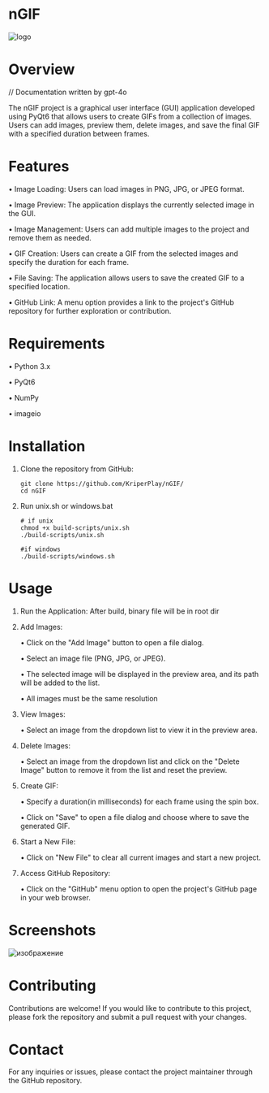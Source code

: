 # nGIF
![logo](https://github.com/user-attachments/assets/d15cc269-002c-4bbe-8767-aa74dc628827)

# Overview

// Documentation written by gpt-4o

The nGIF project is a graphical user interface (GUI) application developed using PyQt6 that allows users to create GIFs from a collection of images. Users can add images, preview them, delete images, and save the final GIF with a specified duration between frames.

# Features

• Image Loading: Users can load images in PNG, JPG, or JPEG format.

• Image Preview: The application displays the currently selected image in the GUI.

• Image Management: Users can add multiple images to the project and remove them as needed.

• GIF Creation: Users can create a GIF from the selected images and specify the duration for each frame.

• File Saving: The application allows users to save the created GIF to a specified location.

• GitHub Link: A menu option provides a link to the project's GitHub repository for further exploration or contribution.

# Requirements

• Python 3.x

• PyQt6

• NumPy

• imageio

# Installation

1. Clone the repository from GitHub:
   ```
   git clone https://github.com/KriperPlay/nGIF/
   cd nGIF
    ```
2. Run unix.sh or windows.bat
   ```
   # if unix
   chmod +x build-scripts/unix.sh
   ./build-scripts/unix.sh

   #if windows
   ./build-scripts/windows.sh

# Usage

1. Run the Application:
   After build, binary file will be in root dir

3. Add Images:

   • Click on the "Add Image" button to open a file dialog.

   • Select an image file (PNG, JPG, or JPEG).

   • The selected image will be displayed in the preview area, and its path will be added to the list.

   • All images must be the same resolution

5. View Images:

   • Select an image from the dropdown list to view it in the preview area.

6. Delete Images:

   • Select an image from the dropdown list and click on the "Delete Image" button to remove it from the list and reset the preview.

7. Create GIF:

   • Specify a duration(in milliseconds) for each frame using the spin box.

   • Click on "Save" to open a file dialog and choose where to save the generated GIF.

8. Start a New File:

   • Click on "New File" to clear all current images and start a new project.

9. Access GitHub Repository:

   • Click on the "GitHub" menu option to open the project's GitHub page in your web browser.

# Screenshots
![изображение](https://github.com/user-attachments/assets/30b58880-877e-4822-8a4b-dbc4ff8f9b3c)


# Contributing

Contributions are welcome! If you would like to contribute to this project, please fork the repository and submit a pull request with your changes.

# Contact

For any inquiries or issues, please contact the project maintainer through the GitHub repository.
